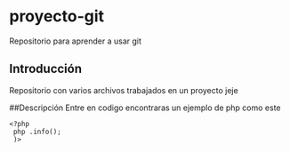 # proyecto-git
Repositorio para aprender a usar git

## Introducción
  Repositorio con varios archivos trabajados en un proyecto jeje
  
  ##Descripción
   Entre en codigo encontraras un ejemplo de php como este
   ```
   <?php
    php .info();
    )>
    
